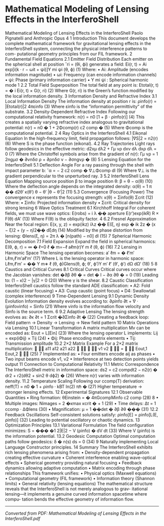 # Mathematical Modeling of Lensing Effects in the InterferoShell

Mathematical Modeling of Lensing Effects in the InterferoShell Paolo Pignatelli and Anthropic Opus 4 1 Introduction This document develops the complete mathematical framework for gravitational lensing effects in the InterferoShell system, connecting the physical interference patterns to com- putational geometry principles from our FIL framework. 2 Fundamental Field Equations 2.1 Emitter Field Distribution Each emitter on the spherical shell at position ˆri = (θi, ϕi) generates a field: Ei(r, t) = Ai exp[i(k · r − ωit + ψi)]Y mi ψi (θ, ϕ) (1) Where: • Ai: Amplitude (encodes information magnitude) • ωi: Frequency (can encode information channels) • ψi: Phase (primary information carrier) • Y mi ψi : Spherical harmonic mode 1 2.2 Total Field Superposition The total field at any point is: Etotal(r, t) = � i Ei(r, t) × G(r, ri) (2) Where G(r, ri) is the Green’s function modified by the local information density. 3 Information Density and Refractive Index 3.1 Local Information Density The information density at position r is: ρinfo(r) = |Etotal(r)|2 4πεinfo (3) Where εinfo is the “information permittivity” of the substrate. 3.2 Density-Dependent Refractive Index Following our computational relativity framework: n(r) = n0 [1 + β · ρinfo(r)] (4) This creates a spatially varying refractive index analogous to gravitational potential: n(r) = n0 � 1 + 2Φcomp(r) c2 comp � (5) Where Φcomp is the computational potential. 2 4 Ray Optics in the InterferoShell 4.1 Eikonal Equation In the high-frequency limit, field propagation follows: |∇S|2 = n2(r) (6) Where S is the phase function (eikonal). 4.2 Ray Trajectories Light rays follow geodesics in the effective metric: d2xµ dλ2 + Γµ νρ dxν dλ dxρ dλ = 0 (7) Where the Christoffel symbols arise from the gradient of n(r): Γµ νρ = 1 2ngµσ � ∂νnδσ ρ + ∂ρnδσ ν − ∂σngνρ � (8) 5 Lensing Equation for the InterferoShell 5.1 Deflection Angle For a ray passing through the shell with impact parameter b: ˆα = − 2 c2 comp � ∇⊥Φcomp dl (9) Where ∇⊥ is the gradient perpendicular to the unperturbed ray. 3 5.2 InterferoShell Lens Equation Mapping source position β to image position θ: β = θ − α(θ) (10) Where the deflection angle depends on the integrated density: α(θ) = 1 π �� d2θ′ κ(θ′) θ − θ′ |θ − θ′|2 (11) 5.3 Convergence (Focusing Power) The convergence κ represents the focusing strength: κ(θ) = Σinfo(θ) Σcrit (12) Where: • Σinfo: Projected information density • Σcrit: Critical density for strong lensing 6 Wave Optics Treatment 6.1 Kirchhoff Integral For coherent fields, we must use wave optics: E(robs) = i λ �� aperture E(r′)exp(ikR) R × F(θ) dA′ (13) Where F(θ) is the obliquity factor. 4 6.2 Fresnel Approximation Near the focal region: E(x, y, z) = exp(ikz) iλz �� E(ξ, η) exp � ik 2z � (x − ξ)2 + (y − η)2�� dξdη (14) Modified by the phase distortion from lensing: Φlens(ξ, η) = 2π λ � [n(path) − n0] dl (15) 7 Spherical Harmonic Decomposition 7.1 Field Expansion Expand the field in spherical harmonics: E(θ, ϕ, r) = ∞ � ℓ=0 ℓ � m=−ℓ aℓm(r)Y m ℓ (θ, ϕ) (16) 7.2 Lensing in Harmonic Space The lensing operation becomes: a′ ℓm = � ℓ′m′ Lℓm,ℓ′m′aℓ′m′ (17) Where L is the lensing operator in harmonic space: Lℓm,ℓ′m′ = �� Y m∗ ℓ (θ, ϕ)Glens(θ, ϕ; θ′, ϕ′)Y m′ ℓ′ (θ′, ϕ′) dΩ dΩ′ (18) 5 8 Caustics and Critical Curves 8.1 Critical Curves Critical curves occur where the Jacobian vanishes: det �∂β ∂θ � = det � I − ∂α ∂θ � = 0 (19) Leading to: (1 − κ)2 − |γ|2 = 0 (20) Where γ is the shear. 8.2 Caustic Classification InterferoShell caustics follow the standard ADE classification: • A2: Fold caustic (linear focusing) • A3: Cusp caustic (point focus) • D4: Swallowtail (complex interference) 9 Time-Dependent Lensing 9.1 Dynamic Density Evolution Information density evolves according to: ∂ρinfo ∂t + ∇ · (ρinfovinfo) = Sinfo (21) Where vinfo is the information flow velocity and Sinfo is the source term. 6 9.2 Adaptive Lensing The lensing strength evolves as: ∂κ ∂t = 1 Σcrit �∂Σinfo ∂t � (22) Creating a feedback loop: Field pattern → Density → Lensing → New field pattern 10 Matrix Operations via Lensing 10.1 Linear Transformation A matrix multiplication Mv can be encoded as: Eout = L[Ein] (23) Where the lensing operator L implements: Lij = exp(iΦij) × Tij (24) • Φij: Phase encoding matrix elements • Tij: Transmission amplitude 10.2 2×2 Matrix Example For a 2×2 matrix multiplication:   a11 a12 a21 a22     v1 v2   =   Eout,1 Eout,2   (25) 7 Implemented as: • Four emitters encode aij as phases • Two input beams encode v1, v2 • Interference at two detection points yields output 11 Connection to Computational Relativity 11.1 Metric Correspondence The InterferoShell metric in information space: ds2 = c2 compdt2 − n2(r) � dr2 + r2(dθ2 + sin2 θ dϕ2) � (26) Where n(r) varies with information density. 11.2 Temperature Scaling Following our ccomp(T) derivation: neff(T) = n0 � 1 + ρinfo · kBT ln(2) πℏ � (27) Higher temperature → stronger lensing effects. 12 Experimental Signatures 12.1 Observable Quantities • Ring formation: θEinstein = � 4πGcompMinfo c2 comp (28) 8 • Multiple images: Nimages = 2 �κmax κcrit � + 1 (29) • Time delays: ∆t = 1 ccomp · ∆Φlens (30) • Magnification: µ = 1 ��det � ∂β ∂θ ��� (31) 12.2 Feedback Oscillations Self-consistent solutions satisfy: ρinfo[E] = ρinfo[L(E, ρinfo)] (32) Leading to potential oscillatory or chaotic dynamics. 13 Optimization Principles 13.1 Variational Formulation The field configuration minimizes: S = ��� �1 2|E|2 − V (ρinfo) � dV dt (33) Where V (ρinfo) is the information potential. 13.2 Geodesic Computation Optimal computation paths follow geodesics: δ � n(s) ds = 0 (34) 9 Naturally implementing Local Language Constructor principles. 14 Summary The InterferoShell exhibits rich lensing phenomena arising from: • Density-dependent propagation creating effective curvature • Coherent interference enabling wave-optical effects • Spherical geometry providing natural focusing • Feedback dynamics allowing adaptive computation • Matrix encoding through phase relationships This framework unifies: • Physical optics (Maxwell equations) • Computational geometry (FIL framework) • Information theory (Shannon limits) • General relativity (lensing equations) The mathematical structure reveals that the InterferoShell is not merely analogous to grav- itational lensing—it implements a genuine curved information spacetime where compu- tation bends the effective geometry of information flow.

---
*Converted from PDF: Mathematical Modeling of Lensing Effects in the InterferoShell.pdf*
